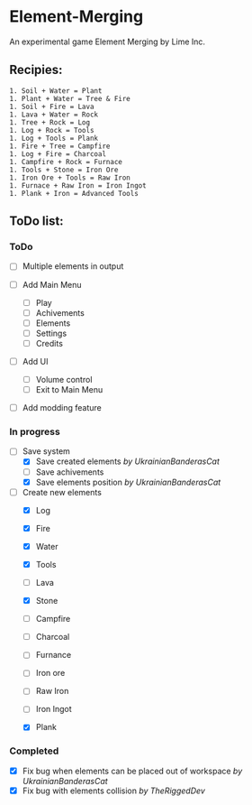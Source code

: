# Element-Merging
An experimental game Element Merging by Lime Inc.

## Recipies:
```
1. Soil + Water = Plant
1. Plant + Water = Tree & Fire
1. Soil + Fire = Lava
1. Lava + Water = Rock
1. Tree + Rock = Log
1. Log + Rock = Tools
1. Log + Tools = Plank
1. Fire + Tree = Campfire
1. Log + Fire = Charcoal
1. Campfire + Rock = Furnace
1. Tools + Stone = Iron Ore
1. Iron Ore + Tools = Raw Iron
1. Furnace + Raw Iron = Iron Ingot
1. Plank + Iron = Advanced Tools
```
## ToDo list:

### ToDo

- [ ] Multiple elements in output

- [ ] Add Main Menu
  - [ ] Play
  - [ ] Achivements
  - [ ] Elements
  - [ ] Settings
  - [ ] Credits

- [ ] Add UI
  - [ ] Volume control
  - [ ] Exit to Main Menu

- [ ] Add modding feature

### In progress

- [ ] Save system
  - [x] Save created elements *by UkrainianBanderasCat*
  - [ ] Save achivements
  - [x] Save elements position *by UkrainianBanderasCat*

- [ ] Create new elements
  - [x] Log
  - [x] Fire
  - [x] Water
  - [x] Tools
  - [ ] Lava
  - [x] Stone
  - [ ] Campfire
  - [ ] Charcoal
  - [ ] Furnance
  - [ ] Iron ore
  - [ ] Raw Iron
  - [ ] Iron Ingot
  - [x] Plank


### Completed

- [x] Fix bug when elements can be placed out of workspace *by UkrainianBanderasCat*
- [x] Fix bug with elements collision *by TheRiggedDev*
